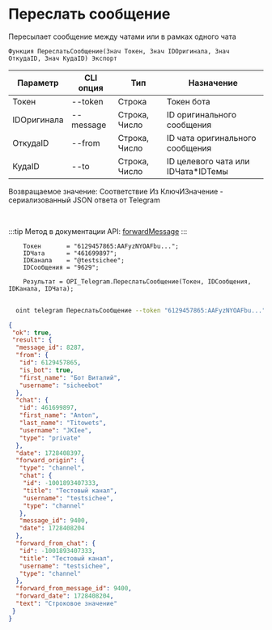 ﻿---
sidebar_position: 11
---

# Переслать сообщение
 Пересылает сообщение между чатами или в рамках одного чата



`Функция ПереслатьСообщение(Знач Токен, Знач IDОригинала, Знач ОткудаID, Знач КудаID) Экспорт`

  | Параметр | CLI опция | Тип | Назначение |
  |-|-|-|-|
  | Токен | --token | Строка | Токен бота |
  | IDОригинала | --message | Строка, Число | ID оригинального сообщения |
  | ОткудаID | --from | Строка, Число | ID чата оригинального сообщения |
  | КудаID | --to | Строка, Число | ID целевого чата или IDЧата*IDТемы |

  
  Возвращаемое значение:   Соответствие Из КлючИЗначение - сериализованный JSON ответа от Telegram

<br/>

:::tip
Метод в документации API: [forwardMessage](https://core.telegram.org/bots/api#forwardmessage)
:::
<br/>


```bsl title="Пример кода"
    Токен       = "6129457865:AAFyzNYOAFbu...";
    IDЧата      = "461699897";
    IDКанала    = "@testsichee";
    IDСообщения = "9629";

    Результат = OPI_Telegram.ПереслатьСообщение(Токен, IDСообщения, IDКанала, IDЧата);
```



```sh title="Пример команды CLI"
    
  oint telegram ПереслатьСообщение --token "6129457865:AAFyzNYOAFbu..." --message %message% --from %from% --to %to%

```

```json title="Результат"
{
 "ok": true,
 "result": {
  "message_id": 8287,
  "from": {
   "id": 6129457865,
   "is_bot": true,
   "first_name": "Бот Виталий",
   "username": "sicheebot"
  },
  "chat": {
   "id": 461699897,
   "first_name": "Anton",
   "last_name": "Titowets",
   "username": "JKIee",
   "type": "private"
  },
  "date": 1728408397,
  "forward_origin": {
   "type": "channel",
   "chat": {
    "id": -1001893407333,
    "title": "Тестовый канал",
    "username": "testsichee",
    "type": "channel"
   },
   "message_id": 9400,
   "date": 1728408204
  },
  "forward_from_chat": {
   "id": -1001893407333,
   "title": "Тестовый канал",
   "username": "testsichee",
   "type": "channel"
  },
  "forward_from_message_id": 9400,
  "forward_date": 1728408204,
  "text": "Строковое значение"
 }
}
```
